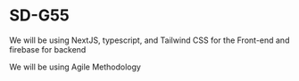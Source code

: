 # SD-G55

We will be using NextJS, typescript, and Tailwind CSS for the Front-end and firebase for backend


We will be using Agile Methodology


